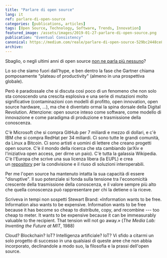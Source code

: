 ```yaml
---
title: "Parlare di open source"
lang: it
ref: parlare-di-open-source
categories: [publications, articles]
tags: [Open Source, Technology, Software, Trends, Innovation]
featured_image: /assets/images/2019-01-27-parlare-di-open-source.png
publication: "Eventual Consistency"
canonical: https://medium.com/reale/parlare-di-open-source-529bc2448ce8
archive:
---
```


Sbaglio, o negli ultimi anni di open source [non ne parla più nessuno](https://trends.google.com/trends/explore?date=all&q=open%20source#TIMESERIES)?

Lo so che siamo fuori dall'hype, e ben dentro la fase che Gartner chiama pomposamente "plateau of productivity" (almeno in una prospettiva globale).

Però è paradossale che si discuta così poco di un fenomeno che non solo sta conoscendo una crescita esplosiva e una serie di mutazioni molto significative (contaminazioni con modelli di profitto, open innovation, open source hardware, ...), ma che è diventato ormai la spina dorsale della Digital Revolution. Attenzione: open source inteso come software, come modello di innovazione e come paradigma di produzione e trasmissione della conoscenza.

C'è Microsoft che si compra GitHub per 7 miliardi e mezzo di dollari, e c'è IBM che si compra RedHat per 34 miliardi. Ci sono tutte le grandi comunità, da Linux a Bitcoin. Ci sono artisti e uomini di lettere che creano progetti open source. C'è il mondo della ricerca che sta cambiando (arXiv e l'iniziativa open access, per dirne un paio). C'è tutta la galassia Wikipedia. C'è l'Europa che scrive una sua licenza libera (la EUPL) e crea un [repository](https://joinup.ec.europa.eu/) per la condivisione e il riuso di soluzioni interoperabili.

Per me l'open source ha mantenuto intatta la sua capacità di essere "disruptive". Il suo potenziale si fonda sulla tensione tra l'economicità crescente della trasmissione della conoscenza, e il valore sempre più alto che quella conoscenza può rappresentare per chi la detiene o la riceve.

Scriveva in tempi non sospetti Stewart Brand: «Information wants to be free. Information also wants to be expensive. Information wants to be free because it has become so cheap to distribute, copy, and recombine --- too cheap to meter. It wants to be expensive because it can be immeasurably valuable to the recipient. That tension will not go away.» (*The Media Lab: Inventing the Future at MIT*, 1988)

Cloud? Blockchain? IoT? Intelligenza artificiale? IoT? Vi sfido a citarmi un solo progetto di successo in una qualsiasi di queste aree che non abbia incorporato, declinandole a modo suo, la filosofia e la prassi dell'open source.
